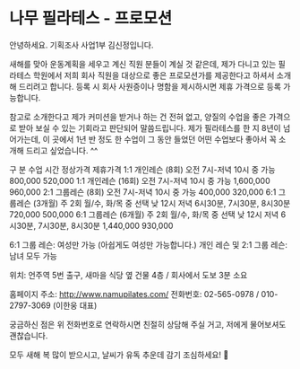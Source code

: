 # 나무 필라테스 - 프로모션


안녕하세요. 
기획조사 사업1부 김신정입니다. 

새해를 맞아 운동계획을 세우고 계신 직원 분들이 계실 것 같은데, 제가 다니고 있는 필라테스 학원에서 저희 회사 직원을 대상으로 좋은 프로모션가를 제공한다고 하셔서 소개해 드리려고 합니다. 
등록 시 회사 사원증이나 명함을 제시하시면 제휴 가격으로 등록 가능합니다. 

참고로 소개한다고 제가 커미션을 받거나 하는 건 전혀 없고, 양질의 수업을 좋은 가격으로 받아 보실 수 있는 기회라고 판단되어 말씀드립니다. 
제가 필라테스를 한 지 8년이 넘어가는데, 이 곳에서 1년 반 정도 한 수업이 그 동안 들었던 어떤 수업보다 좋아서 꼭 소개해 드리고 싶었습니다. ^^ 

구 분	수업 시간	정상가격	제휴가격
1:1 개인레슨 (8회)	오전 7시-저녁 10시 중 가능	800,000	520,000
1:1 개인레슨 (16회)	오전 7시-저녁 10시 중 가능	1,600,000	960,000
2:1 그룹레슨 (8회)	오전 7시-저녁 10시 중 가능	400,000	320,000
6:1 그룹레슨 (3개월) 주 2회	월/수, 화/목 중 선택
낮 12시
저녁 6시30분, 7시30분, 8시30분	720,000	500,000
6:1 그룹레슨 (6개월) 주 2회	월/수, 화/목 중 선택
낮 12시
저녁 6시30분, 7시30분, 8시30분	1,440,000	930,000

6:1 그룹 레슨: 여성만 가능 (아쉽게도 여성만 가능합니다.) 
개인 레슨 및 2:1 그룹 레슨: 남녀 모두 가능 

위치: 언주역 5번 출구, 새마을 식당 옆 건물 4층 / 회사에서 도보 3분 소요 
 

홈페이지 주소: http://www.namupilates.com/
전화번호: 02-565-0978 / 010-2797-3069 (이한웅 대표) 

궁금하신 점은 위 전화번호로 연락하시면 친절히 상담해 주실 거고, 저에게 물어보셔도 괜찮습니다. 


모두 새해 복 많이 받으시고, 날씨가 유독 추운데 감기 조심하세요! 
